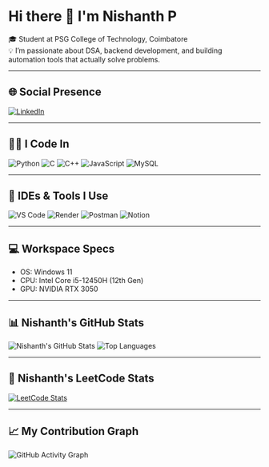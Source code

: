 # Hi there 👋 I'm Nishanth P

🎓 Student at PSG College of Technology, Coimbatore  
💡 I’m passionate about DSA, backend development, and building automation tools that actually solve problems.  

---

## 🌐 Social Presence

[![LinkedIn](https://img.shields.io/badge/-LinkedIn-0077B5?style=flat&logo=linkedin&logoColor=white)](https://www.linkedin.com/in/nishanth-palanisamy-294024277/)

---

## 👨‍💻 I Code In

![Python](https://img.shields.io/badge/Python-3776AB?style=flat&logo=python&logoColor=white)
![C](https://img.shields.io/badge/C-00599C?style=flat&logo=c&logoColor=white)
![C++](https://img.shields.io/badge/C++-00599C?style=flat&logo=c%2B%2B&logoColor=white)
![JavaScript](https://img.shields.io/badge/JavaScript-F7DF1E?style=flat&logo=javascript&logoColor=black)
![MySQL](https://img.shields.io/badge/MySQL-4479A1?style=flat&logo=mysql&logoColor=white)

---

## 🧰 IDEs & Tools I Use

![VS Code](https://img.shields.io/badge/VSCode-007ACC?style=flat&logo=visual-studio-code&logoColor=white)
![Render](https://img.shields.io/badge/Render-46E3B7?style=flat&logo=render&logoColor=black)
![Postman](https://img.shields.io/badge/Postman-FF6C37?style=flat&logo=postman&logoColor=white)
![Notion](https://img.shields.io/badge/Notion-000000?style=flat&logo=notion&logoColor=white)

---

## 💻 Workspace Specs

- OS: Windows 11  
- CPU: Intel Core i5-12450H (12th Gen)  
- GPU: NVIDIA RTX 3050  

---

## 📊 Nishanth's GitHub Stats

![Nishanth's GitHub Stats](https://github-readme-stats.vercel.app/api?username=Nishanth-P&show_icons=true&theme=radical)
![Top Languages](https://github-readme-stats.vercel.app/api/top-langs/?username=Nishanth-P&layout=compact&theme=radical)

---

## 🧠 Nishanth's LeetCode Stats

[![LeetCode Stats](https://leetcard.jacoblin.cool/nishanthprogrammer?theme=unicorn)](https://leetcode.com/u/nishanthprogrammer/)

---

## 📈 My Contribution Graph

![GitHub Activity Graph](https://github-readme-activity-graph.vercel.app/graph?username=Nishanth-P&theme=react-dark)

